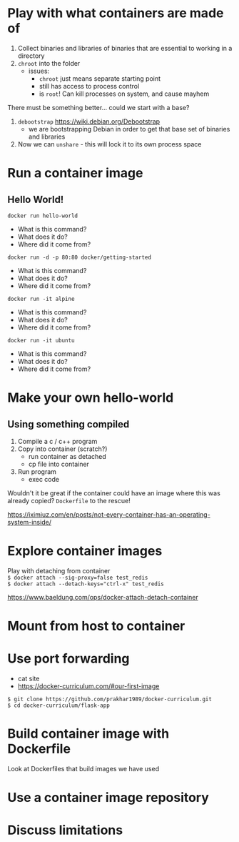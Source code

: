 # Play with what containers are made of

1. Collect binaries and libraries of binaries that are essential to working in a directory
2. `chroot` into the folder
    - issues:
        - `chroot` just means separate starting point
        - still has access to process control
        - is `root`!  Can kill processes on system, and cause mayhem

There must be something better... could we start with a base?
1. `debootstrap` https://wiki.debian.org/Debootstrap
    - we are bootstrapping Debian in order to get that base set of binaries and libraries
2. Now we can `unshare` - this will lock it to its own process space

# Run a container image

## Hello World!
`docker run hello-world`  
- What is this command?
- What does it do?
- Where did it come from?

`docker run -d -p 80:80 docker/getting-started`  
- What is this command?
- What does it do?
- Where did it come from?

`docker run -it alpine`  
- What is this command?
- What does it do?
- Where did it come from?

`docker run -it ubuntu`  
- What is this command?
- What does it do?
- Where did it come from?

# Make your own hello-world

## Using something compiled
1. Compile a c / c++ program
2. Copy into container (scratch?)
    - run container as detached
    - cp file into container
3. Run program
    - exec code

Wouldn't it be great if the container could have an image where this was already copied?  `Dockerfile` to the rescue!

https://iximiuz.com/en/posts/not-every-container-has-an-operating-system-inside/ 

# Explore container images

Play with detaching from container  
`$ docker attach --sig-proxy=false test_redis`  
`$ docker attach --detach-keys="ctrl-x" test_redis`

https://www.baeldung.com/ops/docker-attach-detach-container

# Mount from host to container

# Use port forwarding

- cat site
- https://docker-curriculum.com/#our-first-image
```
$ git clone https://github.com/prakhar1989/docker-curriculum.git
$ cd docker-curriculum/flask-app
```
# Build container image with Dockerfile

Look at Dockerfiles that build images we have used

# Use a container image repository

# Discuss limitations